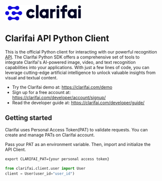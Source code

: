 ![Clarifai logo](docs/logo.png)



# Clarifai API Python Client

This is the official Python client for interacting with our powerful recognition [API](https://docs.clarifai.com).
The Clarifai Python SDK offers a comprehensive set of tools to integrate Clarifai's AI-powered image, video, and text recognition capabilities into your applications. With just a few lines of code, you can leverage cutting-edge artificial intelligence to unlock valuable insights from visual and textual content.

* Try the Clarifai demo at: https://clarifai.com/demo
* Sign up for a free account at: https://clarifai.com/developer/account/signup/
* Read the developer guide at: https://clarifai.com/developer/guide/

## Getting started
Clarifai uses Personal Access Token(PAT) to validate requests. You can create and manage PATs on Clarifai account.

Pass your PAT as an environment variable. Then, import and initialize the API Client.


```cmd
export CLARIFAI_PAT={your personal access token}
```

```python
from clarifai.client.user import User
client = User(user_id="user_id")
```
